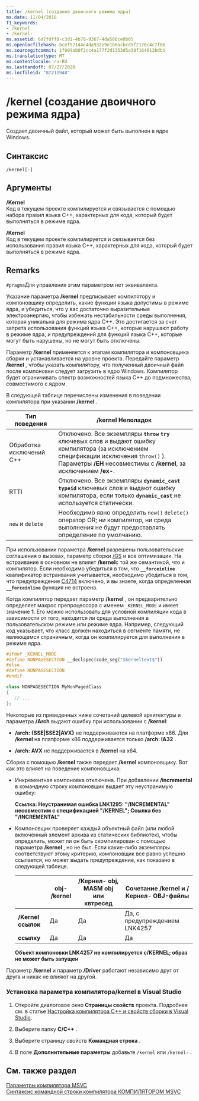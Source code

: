 ```yaml
---
title: /kernel (создание двоичного режима ядра)
ms.date: 11/04/2016
f1_keywords:
- /kernel
- /kernel-
ms.assetid: 6d7fdff0-c3d1-4b78-9367-4da588ce8b05
ms.openlocfilehash: bcef52144e4da932e9e1b6acbcd5f2170c4c7f86
ms.sourcegitcommit: 1f009ab0f2cc4a177f2d1353d5a38f164612bdb1
ms.translationtype: MT
ms.contentlocale: ru-RU
ms.lasthandoff: 07/27/2020
ms.locfileid: "87211948"
---
```

# <a name="kernel-create-kernel-mode-binary"></a>/kernel (создание двоичного режима ядра)

Создает двоичный файл, который может быть выполнен в ядре Windows.

## <a name="syntax"></a>Синтаксис

```
/kernel[-]
```

## <a name="arguments"></a>Аргументы

**/Kernel**<br/>
Код в текущем проекте компилируется и связывается с помощью набора правил языка C++, характерных для кода, который будет выполняться в режиме ядра.

**/Kernel**<br/>
Код в текущем проекте компилируется и связывается без использования правил языка C++, характерных для кода, который будет выполняться в режиме ядра.

## <a name="remarks"></a>Remarks

`#pragma`Для управления этим параметром нет эквивалента.

Указание параметра **/kernel** предписывает компилятору и компоновщику определить, какие функции языка допустимы в режиме ядра, и убедиться, что у вас достаточно выразительные электроэнергию, чтобы избежать нестабильности среды выполнения, которая уникальна для режима ядра C++. Это достигается за счет запрета использования функций языка C++, которые нарушают работу в режиме ядра, и предупреждений для функций языка C++, которые могут быть нарушены, но не могут быть отключены.

Параметр **/kernel** применяется к этапам компилятора и компоновщика сборки и устанавливается на уровне проекта. Передайте параметр **/kernel** , чтобы указать компилятору, что полученный двоичный файл после компоновки следует загрузить в ядро Windows. Компилятор будет ограничивать спектр возможностей языка C++ до подмножества, совместимого с ядром.

В следующей таблице перечислены изменения в поведении компилятора при указании **/kernel** .

|Тип поведения|**/kernel** Неполадок|
|-------------------|---------------------------|
|Обработка исключений С++|Отключено. Все экземпляры **`throw`** **`try`** ключевых слов и выдают ошибку компилятора (за исключением спецификации исключения `throw()` ). Параметры **/EH** несовместимы с **/kernel**, за исключением **/ех-**.|
|RTTI|Отключено. Все экземпляры **`dynamic_cast`** **`typeid`** ключевых слов и выдают ошибку компилятора, если только **`dynamic_cast`** не используется статически.|
|`new` и `delete`|Необходимо явно определить `new()` `delete()` оператор OR; ни компилятор, ни среда выполнения не будут предоставлять определение по умолчанию.|

При использовании параметра **/kernel** разрешены пользовательские соглашения о вызовах, параметр сборки [/GS](gs-buffer-security-check.md) и все оптимизации. На встраивание в основном не влияет **/kernel**с той же семантикой, что и компилятор. Если необходимо убедиться в том, что **`__forceinline`** квалификатор встраивания учитывается, необходимо убедиться в том, что предупреждение [C4714](../../error-messages/compiler-warnings/compiler-warning-level-4-c4714.md) включено, и вы знаете, когда определенная **`__forceinline`** функция не встроена.

Когда компилятор передает параметр **/kernel** , он предварительно определяет макрос препроцессора с именем `_KERNEL_MODE` и имеет значение **1**. Его можно использовать для условной компиляции кода в зависимости от того, находится ли среда выполнения в пользовательском режиме или режиме ядра. Например, следующий код указывает, что класс должен находиться в сегменте памяти, не являющемся страничным, когда он компилируется для выполнения в режиме ядра.

```cpp
#ifdef _KERNEL_MODE
#define NONPAGESECTION __declspec(code_seg("$kerneltext$"))
#else
#define NONPAGESECTION
#endif

class NONPAGESECTION MyNonPagedClass
{
   // ...
};
```

Некоторые из приведенных ниже сочетаний целевой архитектуры и параметра **/Arch** выдают ошибку при использовании с **/kernel**:

- **/arch: {SSE&#124;SSE2&#124;AVX}** не поддерживаются на платформе x86. Для **/kernel** на платформе x86 поддерживается только **/arch: IA32** .

- **/arch: AVX** не поддерживается в **/kernel** на x64.

Сборка с помощью **/kernel** также передает **/kernel** компоновщику. Вот как это влияет на поведение компоновщика:

- Инкрементная компоновка отключена. При добавлении **/incremental** в командную строку компоновщик выдает эту неустранимую ошибку:

   **Ссылка: Неустранимая ошибка LNK1295: "/INCREMENTAL" несовместим с спецификацией "/KERNEL"; Ссылка без "/INCREMENTAL"**

- Компоновщик проверяет каждый объектный файл (или любой включенный элемент архива из статических библиотек), чтобы определить, может ли он быть скомпилирован с помощью параметра **/kernel** , но не был. Если какие-либо экземпляры соответствуют этому критерию, компоновщик все равно успешно ссылается, но может выдать предупреждение, как показано в следующей таблице.

   ||obj- **/kernel**|**/Кернел-** obj, MASM obj или квтресед|Сочетание **/kernel** и **/Кернел-** OBJ-файлы|
   |-|----------------------|-----------------------------------------------|-------------------------------------------------|
   |**/Kernel ссылок**|Да|Да|Да, с предупреждением LNK4257|
   |**ссылку**|Да|Да|Да|

   **Объект компоновки LNK4257 не компилируется с/KERNEL; образ не может быть запущен**

Параметр **/kernel** и параметр **/Driver** работают независимо друг от друга и никак не влияют на другой.

### <a name="to-set-the-kernel-compiler-option-in-visual-studio"></a>Установка параметра компилятора/kernel в Visual Studio

1. Откройте диалоговое окно **Страницы свойств** проекта. Подробнее см. в статье [Настройка компилятора C++ и свойств сборки в Visual Studio](../working-with-project-properties.md).

1. Выберите папку **C/C++** .

1. Выберите страницу свойств **Командная строка** .

1. В поле **Дополнительные параметры** добавьте `/kernel` или `/kernel-` .

## <a name="see-also"></a>См. также раздел

[Параметры компилятора MSVC](compiler-options.md)<br/>
[Синтаксис командной строки компилятора КОМПИЛЯТОРОМ MSVC](compiler-command-line-syntax.md)
